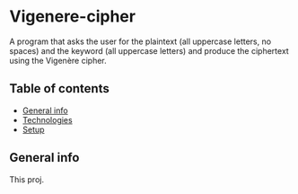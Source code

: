 # Vigenere-cipher
A program that asks the user for the plaintext (all uppercase letters, no spaces) and the keyword (all uppercase letters) and produce the ciphertext using the Vigenère cipher.

## Table of contents
* [General info](#general-info)
* [Technologies](#technologies)
* [Setup](#setup)

## General info
This proj.
	